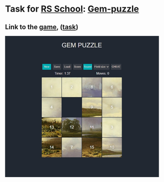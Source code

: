 # Task for [RS School](https://rs.school/): [Gem-puzzle](https://en.wikipedia.org/wiki/15_puzzle)

## Link to the [game](https://gregorymoskalev.github.io/gem-puzzle/gem-puzzle/public), ([task](https://github.com/rolling-scopes-school/tasks/blob/master/tasks/gem-pazzle/codejam-the-gem-puzzle.md)) ##

![](https://raw.githubusercontent.com/GregoryMoskalev/gem-puzzle/gem-puzzle/99242180-e108c180-280f-11eb-8d5f-ffa75c4b3a48.jpg)

